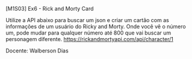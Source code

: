 [M1S03] Ex6 - Rick and Morty Card

Utilize a API abaixo para buscar um json e criar um cartão com as informações de um usuário do Ricky and Morty.
Onde você vê o número um, pode mudar para qualquer número até 800 que vai buscar um personagem diferente.
https://rickandmortyapi.com/api/character/1

Docente: Walberson Dias